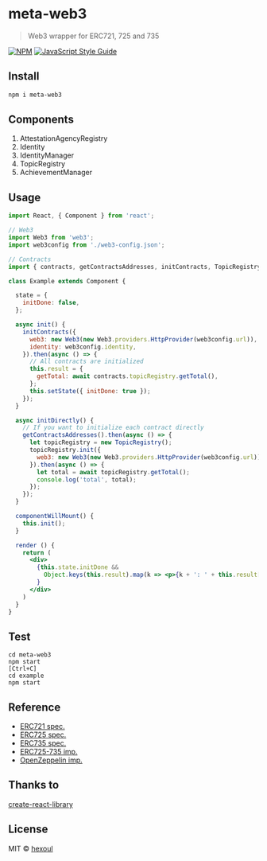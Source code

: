 # meta-web3

> Web3 wrapper for ERC721, 725 and 735

[![NPM](https://img.shields.io/npm/v/meta-web3.svg)](https://www.npmjs.com/package/meta-web3) [![JavaScript Style Guide](https://img.shields.io/badge/code_style-standard-brightgreen.svg)](https://standardjs.com)

## Install

```bash
npm i meta-web3
```

## Components

1. AttestationAgencyRegistry
1. Identity
1. IdentityManager
1. TopicRegistry
1. AchievementManager

## Usage

```jsx
import React, { Component } from 'react';

// Web3
import Web3 from 'web3';
import web3config from './web3-config.json';

// Contracts
import { contracts, getContractsAddresses, initContracts, TopicRegistry } from 'meta-web3';

class Example extends Component {

  state = {
    initDone: false,
  };

  async init() {
    initContracts({
      web3: new Web3(new Web3.providers.HttpProvider(web3config.url)),
      identity: web3config.identity,
    }).then(async () => {
      // All contracts are initialized
      this.result = {
        getTotal: await contracts.topicRegistry.getTotal(),
      };
      this.setState({ initDone: true });
    });
  }

  async initDirectly() {
    // If you want to initialize each contract directly
    getContractsAddresses().then(async () => {
      let topicRegistry = new TopicRegistry();
      topicRegistry.init({
        web3: new Web3(new Web3.providers.HttpProvider(web3config.url)),
      }).then(async () => {
        let total = await topicRegistry.getTotal();
        console.log('total', total);
      });
    });
  }

  componentWillMount() {
    this.init();
  }

  render () {
    return (
      <div>
        {this.state.initDone &&
          Object.keys(this.result).map(k => <p>{k + ': ' + this.result[k]}</p>)
        }
      </div>
    )
  }
}
```

## Test
```
cd meta-web3
npm start
[Ctrl+C]
cd example
npm start
```

## Reference
- [ERC721 spec.](https://github.com/ethereum/EIPs/blob/master/EIPS/eip-721.md)
- [ERC725 spec.](https://github.com/ethereum/EIPs/blob/master/EIPS/eip-725.md)
- [ERC735 spec.](https://github.com/ethereum/EIPs/issues/735)
- [ERC725-735 imp.](https://github.com/mirceapasoi/erc725-735)
- [OpenZeppelin imp.](https://github.com/OpenZeppelin/openzeppelin-solidity)

## Thanks to
[create-react-library](https://www.npmjs.com/package/create-react-library)

## License

MIT © [hexoul](https://github.com/hexoul)
